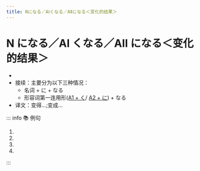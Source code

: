 ```yaml
---
title: Nになる／AⅠくなる／AⅡになる＜变化的结果＞
---
```


# N になる／AⅠ くなる／AⅡ になる＜变化的结果＞

- <grammer-content sentence="意义：表示变化的结果。其中，**なる** 是个动词，意思是**变成，变化，成为**。" />
- 接续：主要分为以下三种情况：
  - 名词 + に + なる
  - 形容词第一连用形([A1 + く](../../adjective.md#一类形容词连用形)/ [A2 + に](../../adjective.md#二类形容词连用形)) + なる
- 译文：变得...;变成...

::: info :books: 例句

1. <grammer-content sentence="そろそろ11[時/じ]**になりますね**。" trans='马上就要到11点了。' />
2. <grammer-content sentence="[肌/はだ]がきれい**になったよ**。" trans='皮肤变漂亮了。' />
3. <grammer-content sentence="おなかがいっぱい**になりました**。" trans='我吃饱了。（我一碗饭都吃不下了）' />
4. <grammer-content sentence="[北京/ぺきん]は[寒/さむ]**くなりました**。" trans='北京降温了。' />

:::
